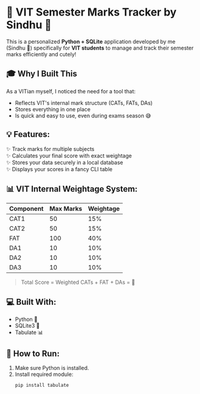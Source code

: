 # 🎀 VIT Semester Marks Tracker by Sindhu 🎀

This is a personalized **Python + SQLite** application developed by me (Sindhu 💖) specifically for **VIT students** to manage and track their semester marks efficiently and cutely!

## 🎓 Why I Built This
As a VITian myself, I noticed the need for a tool that:
- Reflects VIT's internal mark structure (CATs, FATs, DAs)
- Stores everything in one place
- Is quick and easy to use, even during exams season 😅

## 💡 Features:
✨ Track marks for multiple subjects  
✨ Calculates your final score with exact weightage  
✨ Stores your data securely in a local database  
✨ Displays your scores in a fancy CLI table  

## 📊 VIT Internal Weightage System:
| Component | Max Marks | Weightage |
|-----------|-----------|-----------|
| CAT1      | 50        | 15%       |
| CAT2      | 50        | 15%       |
| FAT       | 100       | 40%       |
| DA1       | 10        | 10%       |
| DA2       | 10        | 10%       |
| DA3       | 10        | 10%       |

> Total Score = Weighted CATs + FAT + DAs = 💯

## 💻 Built With:
- Python 🐍
- SQLite3 📂
- Tabulate 📊

## 📁 How to Run:
1. Make sure Python is installed.
2. Install required module:
   ```bash
   pip install tabulate

